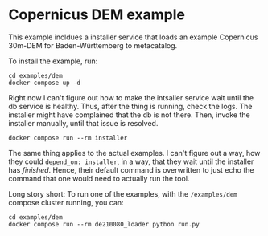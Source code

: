 # Copernicus DEM example

This example incldues a installer service that loads an example Copernicus 30m-DEM for Baden-Württemberg to metacatalog.

To install the example, run:

```
cd examples/dem
docker compose up -d
```

Right now I can't figure out how to make the intsaller service wait until the db service is healthy.
Thus, after the thing is running, check the logs. The installer might have complained that the
db is not there. Then, invoke the installer manually, until that issue is resolved.

```
docker compose run --rm installer
```

The same thing applies to the actual examples. I can't figure out a way, how they could `depend_on: installer`,
in a way, that they wait until the installer has *finished*. 
Hence, their default command is overwritten to just echo the command that one would need to actually run the tool.

Long story short: To run one of the examples, with the `/examples/dem` compose cluster running, you can:

```
cd examples/dem
docker compose run --rm de210080_loader python run.py
```
